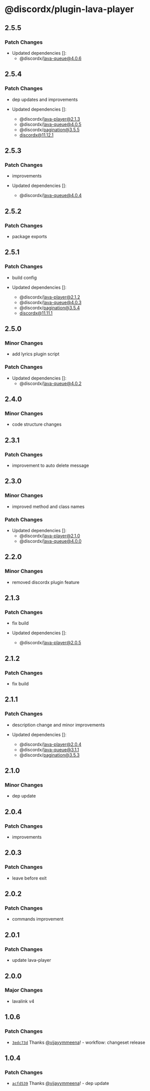 # @discordx/plugin-lava-player

## 2.5.5

### Patch Changes

- Updated dependencies []:
  - @discordx/lava-queue@4.0.6

## 2.5.4

### Patch Changes

- dep updates and improvements

- Updated dependencies []:
  - @discordx/lava-player@2.1.3
  - @discordx/lava-queue@4.0.5
  - @discordx/pagination@3.5.5
  - discordx@11.12.1

## 2.5.3

### Patch Changes

- improvements

- Updated dependencies []:
  - @discordx/lava-queue@4.0.4

## 2.5.2

### Patch Changes

- package exports

## 2.5.1

### Patch Changes

- build config

- Updated dependencies []:
  - @discordx/lava-player@2.1.2
  - @discordx/lava-queue@4.0.3
  - @discordx/pagination@3.5.4
  - discordx@11.11.1

## 2.5.0

### Minor Changes

- add lyrics plugin script

### Patch Changes

- Updated dependencies []:
  - @discordx/lava-queue@4.0.2

## 2.4.0

### Minor Changes

- code structure changes

## 2.3.1

### Patch Changes

- improvement to auto delete message

## 2.3.0

### Minor Changes

- improved method and class names

### Patch Changes

- Updated dependencies []:
  - @discordx/lava-player@2.1.0
  - @discordx/lava-queue@4.0.0

## 2.2.0

### Minor Changes

- removed discordx plugin feature

## 2.1.3

### Patch Changes

- fix build

- Updated dependencies []:
  - @discordx/lava-player@2.0.5

## 2.1.2

### Patch Changes

- fix build

## 2.1.1

### Patch Changes

- description change and minor improvements

- Updated dependencies []:
  - @discordx/lava-player@2.0.4
  - @discordx/lava-queue@3.1.1
  - @discordx/pagination@3.5.3

## 2.1.0

### Minor Changes

- dep update

## 2.0.4

### Patch Changes

- improvements

## 2.0.3

### Patch Changes

- leave before exit

## 2.0.2

### Patch Changes

- commands improvement

## 2.0.1

### Patch Changes

- update lava-player

## 2.0.0

### Major Changes

- lavalink v4

## 1.0.6

### Patch Changes

- [`3edc73d`](https://github.com/discordx-ts/plugins/commit/3edc73da5679e8b97f0f08291da7cdef09afb165) Thanks [@vijayymmeena](https://github.com/vijayymmeena)! - workflow: changeset release

## 1.0.4

### Patch Changes

- [`acfd539`](https://github.com/discordx-ts/plugins/commit/acfd539ea9144e60e5f300f6eeac2e73f9a3c79b) Thanks [@vijayymmeena](https://github.com/vijayymmeena)! - dep update
